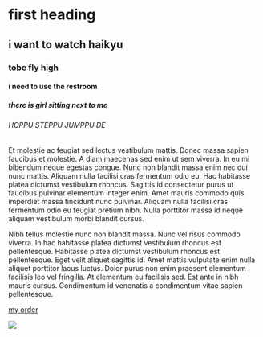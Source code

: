 <html>
<head>
<title>9/01/21</title>
</head>
<body>
  
<h1>first heading</h1>
  
<h2>i want to watch haikyu</h2>
  
<h3>tobe fly high</h3>
  
<h4>i need to use the restroom</h4>
  
<h5>there is girl sitting next to me</h5>
  
<h6>HOPPU STEPPU JUMPPU DE</h6>
  
<p>Et molestie ac feugiat sed lectus vestibulum mattis. Donec massa sapien faucibus et molestie. A diam maecenas sed enim ut sem viverra. In eu mi bibendum neque egestas congue. Nunc non blandit massa enim nec dui nunc mattis. Aliquam nulla facilisi cras fermentum odio eu. Hac habitasse platea dictumst vestibulum rhoncus. Sagittis id consectetur purus ut faucibus pulvinar elementum integer enim. Amet mauris commodo quis imperdiet massa tincidunt nunc pulvinar. Aliquam nulla facilisi cras fermentum odio eu feugiat pretium nibh. Nulla porttitor massa id neque aliquam vestibulum morbi blandit cursus.</p>

<p>Nibh tellus molestie nunc non blandit massa. Nunc vel risus commodo viverra. In hac habitasse platea dictumst vestibulum rhoncus est pellentesque. Habitasse platea dictumst vestibulum rhoncus est pellentesque. Eget velit aliquet sagittis id. Amet mattis vulputate enim nulla aliquet porttitor lacus luctus. Dolor purus non enim praesent elementum facilisis leo vel fringilla. At elementum eu facilisis sed. Est ante in nibh mauris cursus. Condimentum id venenatis a condimentum vitae sapien pellentesque.</p>
  
<a href="https://www.youtube.com/watch?v=3EycrzKiP_I">my order</a>


<img src="https://user-images.githubusercontent.com/89787416/131686345-5d70c4e4-fbb1-41a3-9528-4b6fd07ecdf6.png">  
<body>
</html>
